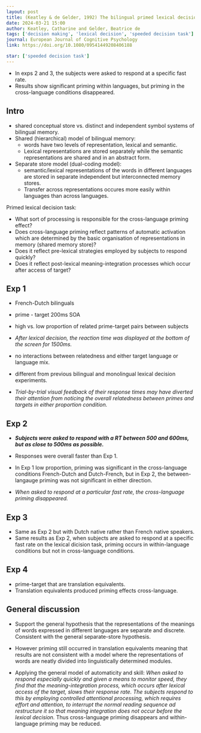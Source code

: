 ```yaml
---
layout: post
title: (Keatley & de Gelder, 1992) The bilingual primed lexical decision task - Cross-language priming disappears with speeded responses
date: 2024-03-21 15:00
author: Keatley, Catharine and Gelder, Beatrice de
tags: ['decision making', 'lexical decision', 'speeded decision task']
journal: European Journal of Cognitive Psychology
link: https://doi.org/10.1080/09541449208406188

star: ['speeded decision task']
---
```


- In exps 2 and 3, the subjects were asked to respond at a specific fast rate.
- Results show significant priming within languages, but priming in the cross-language conditions disappeared. 

## Intro

- shared conceptual store vs. distinct and independent symbol systems of bilingual memory.
- Shared (hierarchical) model of bilingual memory:
    - words have two levels of representation, lexical and semantic. 
    - Lexical representations are stored separately while the semantic representations are shared and in an abstract form. 
- Separate store model (dual-coding model):
    - semantic/lexical representations of the words in different languages are stored in separate independent but interconnected memory stores.
    - Transfer across representations occures more easily within languages than across languages.

Primed lexical decision task:
- What sort of processing is responsible for the cross-language priming effect?
- Does cross-language priming reflect patterns of automatic activation which are determined by the basic organisation of representations in memory (shared memory store)?
- Does it reflect pre-lexical strategies employed by subjects to respond quickly?
- Does it reflect post-lexical meaning-integration processes which occur after access of target?

## Exp 1

- French-Dutch bilinguals
- prime - target 200ms SOA
- high vs. low proportion of related prime-target pairs between subjects
- *After lexical decision, the reaction time was displayed at the bottom of the screen for 1500ms.*

- no interactions between relatedness and either target language or language mix. 
- different from previous bilingual and monolingual lexical decision experiments.
- *Trial-by-trial visual feedback of their response times may have diverted their attention from noticing the overall relatedness between primes and targets in either proportion condition.*

## Exp 2

- ***Subjects were asked to respond with a RT between 500 and 600ms, but as close to 500ms as possible.***

- Responses were overall faster than Exp 1. 
- In Exp 1 low proportion, priming was significant in the cross-language conditions French-Dutch and Dutch-French, but in Exp 2, the between-langauge priming was not significant in either direction. 
- *When asked to respond at a particular fast rate, the cross-language priming disappeared.*

## Exp 3

- Same as Exp 2 but with Dutch native rather than French native speakers.
- Same results as Exp 2, when subjects are asked to respond at a specific fast rate on the lexical dicision task, priming occurs in within-language conditions but not in cross-language conditions. 

## Exp 4

- prime-target that are translation equivalents.
- Translation equivalents produced priming effects cross-language. 

## General discussion

- Support the general hypothesis that the representations of the meanings of words expressed in different languages are separate and discrete. Consistent with the general separate-store hypothesis. 
- However priming still occurred in translation equivalents meaning that results are not consistent with a model where the representations of words are neatly divided into linguistically determined modules. 

- Applying the general model of automaticity and skill: *When asked to respond especially quickly and given a means to monitor speed, they find that the meaning-integration process, which occurs after lexical access of the target, slows their response rate. The subjects respond to this by employing controlled attentional processing, which requires effort and attention, to interrupt the normal reading sequence ad restructure it so that meaning integration does not occur before the lexical decision.* Thus cross-language priming disappears and within-language priming may be reduced. 